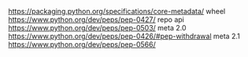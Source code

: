https://packaging.python.org/specifications/core-metadata/
wheel    https://www.python.org/dev/peps/pep-0427/
repo api https://www.python.org/dev/peps/pep-0503/
meta 2.0 https://www.python.org/dev/peps/pep-0426/#pep-withdrawal
meta 2.1 https://www.python.org/dev/peps/pep-0566/
